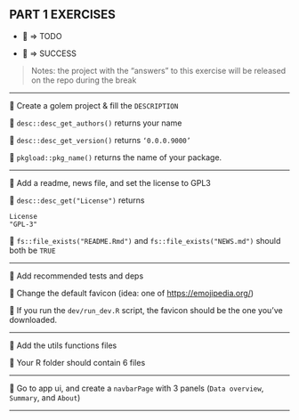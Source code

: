 
## PART 1 EXERCISES

  - 📝 =\> TODO

  - 🎉 =\> SUCCESS

> Notes: the project with the “answers” to this exercise will be
> released on the repo during the break

-----

📝 Create a golem project & fill the `DESCRIPTION`

🎉 `desc::desc_get_authors()` returns your name

🎉 `desc::desc_get_version()` returns `‘0.0.0.9000’`

🎉 `pkgload::pkg_name()` returns the name of your package.

-----

📝 Add a readme, news file, and set the license to GPL3

🎉 `desc::desc_get("License")` returns

    License 
    "GPL-3" 

🎉 `fs::file_exists("README.Rmd")` and `fs::file_exists("NEWS.md")`
should both be `TRUE`

-----

📝 Add recommended tests and deps

📝 Change the default favicon (idea: one of <https://emojipedia.org/>)

🎉 If you run the `dev/run_dev.R` script, the favicon should be the one
you’ve downloaded.

-----

📝 Add the utils functions files

🎉 Your R folder should contain 6 files

-----

📝 Go to app ui, and create a `navbarPage` with 3 panels (`Data
overview`, `Summary`, and `About`)

-----
